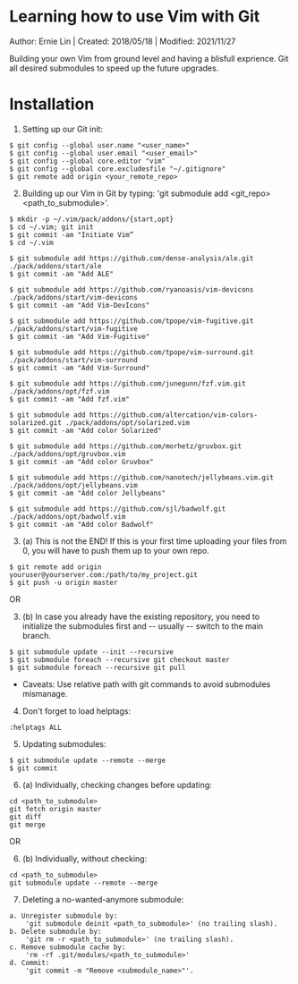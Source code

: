 Learning how to use Vim with Git
================================

Author:   Ernie Lin	| Created:  2018/05/18 | Modified: 2021/11/27

Building your own Vim from ground level and having a blisfull exprience.
Git all desired submodules to speed up the future upgrades.

Installation
============

1. Setting up our Git init:
```
$ git config --global user.name "<user_name>"
$ git config --global user.email "<user_email>"
$ git config --global core.editor "vim"
$ git config --global core.excludesfile "~/.gitignore"
$ git remote add origin <your_remote_repo>
```

2. Building up our Vim in Git by typing: 'git submodule add <git_repo> <path_to_submodule>'.
```
$ mkdir -p ~/.vim/pack/addons/{start,opt}
$ cd ~/.vim; git init
$ git commit -am "Initiate Vim”
$ cd ~/.vim

$ git submodule add https://github.com/dense-analysis/ale.git ./pack/addons/start/ale
$ git commit -am "Add ALE"

$ git submodule add https://github.com/ryanoasis/vim-devicons ./pack/addons/start/vim-devicons
$ git commit -am "Add Vim-DevIcons"

$ git submodule add https://github.com/tpope/vim-fugitive.git ./pack/addons/start/vim-fugitive
$ git commit -am "Add Vim-Fugitive"

$ git submodule add https://github.com/tpope/vim-surround.git ./pack/addons/start/vim-surround
$ git commit -am "Add Vim-Surround"

$ git submodule add https://github.com/junegunn/fzf.vim.git ./pack/addons/opt/fzf.vim
$ git commit -am "Add fzf.vim"

$ git submodule add https://github.com/altercation/vim-colors-solarized.git ./pack/addons/opt/solarized.vim
$ git commit -am "Add color Solarized"

$ git submodule add https://github.com/morhetz/gruvbox.git ./pack/addons/opt/gruvbox.vim
$ git commit -am "Add color Gruvbox"

$ git submodule add https://github.com/nanotech/jellybeans.vim.git ./pack/addons/opt/jellybeans.vim
$ git commit -am "Add color Jellybeans"

$ git submodule add https://github.com/sjl/badwolf.git ./pack/addons/opt/badwolf.vim
$ git commit -am "Add color Badwolf"

```

3. (a) This is not the END! If this is your first time uploading your files from 0, you will have to push
them up to your own repo.
```
$ git remote add origin youruser@yourserver.com:/path/to/my_project.git
$ git push -u origin master
```

OR

3. (b) In case you already have the existing repository, you need to initialize
the submodules first and -- usually -- switch to the main branch.
```
$ git submodule update --init --recursive
$ git submodule foreach --recursive git checkout master
$ git submodule foreach --recursive git pull
```
* Caveats: Use relative path with git commands to avoid submodules mismanage.

4. Don't forget to load helptags:
```
:helptags ALL
```

5. Updating submodules:
```
$ git submodule update --remote --merge
$ git commit
```

6. (a) Individually, checking changes before updating:
```
cd <path_to_submodule>
git fetch origin master
git diff
git merge
```

OR

6. (b) Individually, without checking:
```
cd <path_to_submodule>
git submodule update --remote --merge
```

7. Deleting a no-wanted-anymore submodule:
```
a. Unregister submodule by:
	'git submodule deinit <path_to_submodule>' (no trailing slash).
b. Delete submodule by:
	'git rm -r <path_to_submodule>' (no trailing slash).
c. Remove submodule cache by:
	'rm -rf .git/modules/<path_to_submodule>'
d. Commit:
	'git commit -m "Remove <submodule_name>"'.
```
